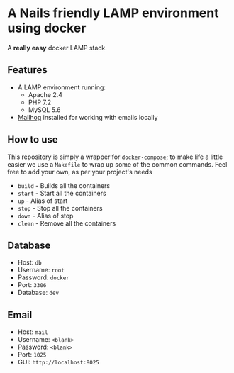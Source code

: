 # A Nails friendly LAMP environment using docker

A **really easy** docker LAMP stack.



## Features

  - A LAMP environment running:
    - Apache 2.4
    - PHP 7.2
    - MySQL 5.6
  - [Mailhog](https://github.com/mailhog/MailHog) installed for working with emails locally



## How to use

This repository is simply a wrapper for `docker-compose`; to make life a little easier we use a `Makefile` to wrap up some of the common commands. Feel free to add your own, as per your project's needs

- `build`  - Builds all the containers
- `start`  - Start all the containers
- `up`     - Alias of start
- `stop`   - Stop all the containers
- `down`   - Alias of stop
- `clean`  - Remove all the containers



## Database

- Host:     `db`
- Username: `root`
- Password: `docker`
- Port:     `3306`
- Database: `dev`



## Email

- Host:     `mail`
- Username: `<blank>`
- Password: `<blank>`
- Port:     `1025`
- GUI:      `http://localhost:8025`
